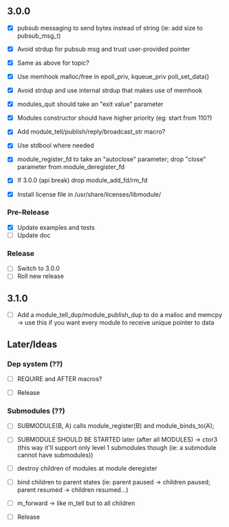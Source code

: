 ## 3.0.0

- [x] pubsub messaging to send bytes instead of string (ie: add size to pubsub_msg_t)
- [x] Avoid strdup for pubsub msg and trust user-provided pointer
- [x] Same as above for topic?
- [x] Use memhook malloc/free in epoll_priv, kqueue_priv poll_set_data()
- [x] Avoid strdup and use internal strdup that makes use of memhook
- [x] modules_quit should take an "exit value" parameter
- [x] Modules constructor should have higher priority (eg: start from 110?)
- [x] Add module_tell/publish/reply/broadcast_str macro?

- [x] Use stdbool where needed
- [x] module_register_fd to take an "autoclose" parameter; drop "close" parameter from module_deregister_fd

- [x] If 3.0.0 (api break) drop module_add_fd/rm_fd

- [x] Install license file in /usr/share/licenses/libmodule/

### Pre-Release

- [x] Update examples and tests
- [ ] Update doc

### Release

- [ ] Switch to 3.0.0
- [ ] Roll new release

## 3.1.0

- [ ] Add a module_tell_dup/module_publish_dup to do a malloc and memcpy -> use this if you want every module to receive unique pointer to data

## Later/Ideas

### Dep system (??)

- [ ] REQUIRE and AFTER macros?

- [ ] Release

### Submodules (??)

- [ ] SUBMODULE(B, A) calls module_register(B) and module_binds_to(A);
- [ ] SUBMODULE SHOULD BE STARTED later (after all MODULES) -> ctor3 (this way it'll support only level 1 submodules though (ie: a submodule cannot have submodules))
- [ ] destroy children of modules at module deregister
- [ ] bind children to parent states (ie: parent paused -> children paused; parent resumed -> children resumed...)
- [ ] m_forward -> like m_tell but to all children

- [ ] Release

